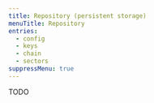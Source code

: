 ```yaml
---
title: Repository (persistent storage)
menuTitle: Repository
entries:
  - config
  - keys
  - chain
  - sectors
suppressMenu: true
---
```


TODO
